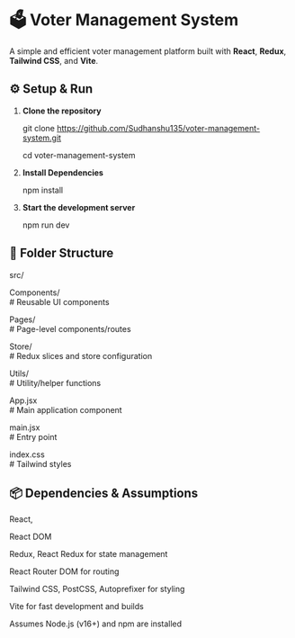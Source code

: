 # 🗳️ Voter Management System

A simple and efficient voter management platform built with **React**, **Redux**, **Tailwind CSS**, and **Vite**.

## ⚙️ Setup & Run

1. **Clone the repository**  

   git clone https://github.com/Sudhanshu135/voter-management-system.git


   cd voter-management-system

2. **Install Dependencies**

   npm install
  
3. **Start the development server**

   npm run dev

## 📁 Folder Structure
   
   src/


   Components/  
    # Reusable UI components


   Pages/       
    # Page-level components/routes


   Store/        
    # Redux slices and store configuration


   Utils/        
    # Utility/helper functions


   App.jsx       
    # Main application component


   main.jsx      
    # Entry point

   index.css     
    # Tailwind styles

##  📦 Dependencies & Assumptions
   
   React, 

   React DOM

   Redux, React Redux for state management


   React Router DOM for routing


   Tailwind CSS, PostCSS, Autoprefixer for styling


   Vite for fast development and builds

   
   Assumes Node.js (v16+) and npm are installed
   







